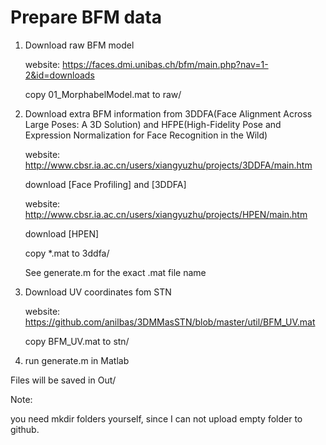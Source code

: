 # Prepare BFM data

1. Download raw BFM model   

    website: https://faces.dmi.unibas.ch/bfm/main.php?nav=1-2&id=downloads 

    copy 01_MorphabelModel.mat to raw/  

    

2. Download extra BFM information from 3DDFA(Face Alignment Across Large Poses: A 3D Solution)  and HFPE(High-Fidelity Pose and Expression Normalization for Face Recognition in the Wild)

    website: http://www.cbsr.ia.ac.cn/users/xiangyuzhu/projects/3DDFA/main.htm  

    download [Face Profiling] and [3DDFA]

    website:  http://www.cbsr.ia.ac.cn/users/xiangyuzhu/projects/HPEN/main.htm

    download [HPEN]

    copy  *.mat to 3ddfa/  
    
    See generate.m for the exact .mat file name

    

3. Download UV coordinates fom STN  

    website: https://github.com/anilbas/3DMMasSTN/blob/master/util/BFM_UV.mat  

    copy BFM_UV.mat to stn/  

    

4. run generate.m in Matlab  



Files will be saved in Out/  

Note: 

you need mkdir folders yourself, since I can not  upload empty folder to github.



  

